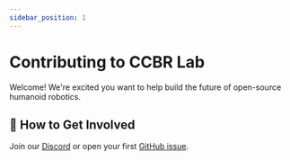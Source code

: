 ```yaml
---
sidebar_position: 1
---
```


# Contributing to CCBR Lab

Welcome! We're excited you want to help build the future of open-source humanoid robotics.

## 🤝 How to Get Involved

Join our [Discord](#) or open your first [GitHub issue](#).
